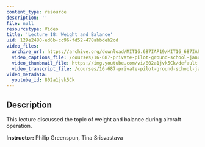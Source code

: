 ```yaml
---
content_type: resource
description: ''
file: null
resourcetype: Video
title: 'Lecture 18: Weight and Balance'
uid: 129e2480-ed6b-cc96-fd52-478abbdeb2cd
video_files:
  archive_url: https://archive.org/download/MIT16.687IAP19/MIT16_687IAP19_lec18_300k.mp4
  video_captions_file: /courses/16-687-private-pilot-ground-school-january-iap-2019/cf21a0b959b15237bebda5a9d4ee2743_802a1jvk5Ck.vtt
  video_thumbnail_file: https://img.youtube.com/vi/802a1jvk5Ck/default.jpg
  video_transcript_file: /courses/16-687-private-pilot-ground-school-january-iap-2019/56efdd3d54614b08ac5102a27462c780_802a1jvk5Ck.pdf
video_metadata:
  youtube_id: 802a1jvk5Ck
---
```


Description
-----------

This lecture discussed the topic of weight and balance during aircraft operation.

**Instructor:** Philip Greenspun, Tina Srisvastava
